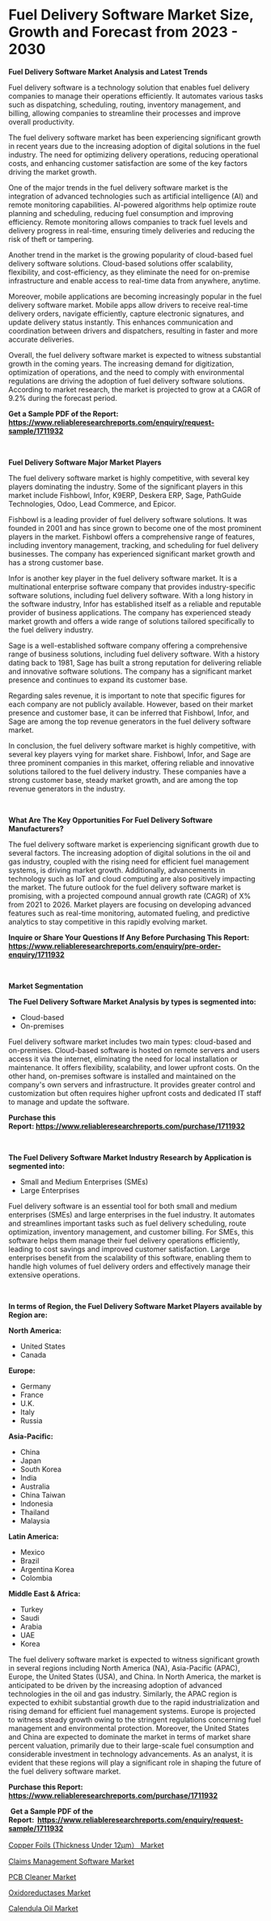 <p><h1>Fuel Delivery Software Market Size, Growth and Forecast from 2023 - 2030</h1></p><p><strong>Fuel Delivery Software Market Analysis and Latest Trends</strong></p>
<p><p>Fuel delivery software is a technology solution that enables fuel delivery companies to manage their operations efficiently. It automates various tasks such as dispatching, scheduling, routing, inventory management, and billing, allowing companies to streamline their processes and improve overall productivity.</p><p>The fuel delivery software market has been experiencing significant growth in recent years due to the increasing adoption of digital solutions in the fuel industry. The need for optimizing delivery operations, reducing operational costs, and enhancing customer satisfaction are some of the key factors driving the market growth.</p><p>One of the major trends in the fuel delivery software market is the integration of advanced technologies such as artificial intelligence (AI) and remote monitoring capabilities. AI-powered algorithms help optimize route planning and scheduling, reducing fuel consumption and improving efficiency. Remote monitoring allows companies to track fuel levels and delivery progress in real-time, ensuring timely deliveries and reducing the risk of theft or tampering.</p><p>Another trend in the market is the growing popularity of cloud-based fuel delivery software solutions. Cloud-based solutions offer scalability, flexibility, and cost-efficiency, as they eliminate the need for on-premise infrastructure and enable access to real-time data from anywhere, anytime.</p><p>Moreover, mobile applications are becoming increasingly popular in the fuel delivery software market. Mobile apps allow drivers to receive real-time delivery orders, navigate efficiently, capture electronic signatures, and update delivery status instantly. This enhances communication and coordination between drivers and dispatchers, resulting in faster and more accurate deliveries.</p><p>Overall, the fuel delivery software market is expected to witness substantial growth in the coming years. The increasing demand for digitization, optimization of operations, and the need to comply with environmental regulations are driving the adoption of fuel delivery software solutions. According to market research, the market is projected to grow at a CAGR of 9.2% during the forecast period.</p></p>
<p><strong>Get a Sample PDF of the Report:&nbsp; <a href="https://www.reliableresearchreports.com/enquiry/request-sample/1711932">https://www.reliableresearchreports.com/enquiry/request-sample/1711932</a></strong></p>
<p>&nbsp;</p>
<p><strong>Fuel Delivery Software Major Market Players</strong></p>
<p><p>The fuel delivery software market is highly competitive, with several key players dominating the industry. Some of the significant players in this market include Fishbowl, Infor, K9ERP, Deskera ERP, Sage, PathGuide Technologies, Odoo, Lead Commerce, and Epicor.</p><p>Fishbowl is a leading provider of fuel delivery software solutions. It was founded in 2001 and has since grown to become one of the most prominent players in the market. Fishbowl offers a comprehensive range of features, including inventory management, tracking, and scheduling for fuel delivery businesses. The company has experienced significant market growth and has a strong customer base.</p><p>Infor is another key player in the fuel delivery software market. It is a multinational enterprise software company that provides industry-specific software solutions, including fuel delivery software. With a long history in the software industry, Infor has established itself as a reliable and reputable provider of business applications. The company has experienced steady market growth and offers a wide range of solutions tailored specifically to the fuel delivery industry.</p><p>Sage is a well-established software company offering a comprehensive range of business solutions, including fuel delivery software. With a history dating back to 1981, Sage has built a strong reputation for delivering reliable and innovative software solutions. The company has a significant market presence and continues to expand its customer base.</p><p>Regarding sales revenue, it is important to note that specific figures for each company are not publicly available. However, based on their market presence and customer base, it can be inferred that Fishbowl, Infor, and Sage are among the top revenue generators in the fuel delivery software market.</p><p>In conclusion, the fuel delivery software market is highly competitive, with several key players vying for market share. Fishbowl, Infor, and Sage are three prominent companies in this market, offering reliable and innovative solutions tailored to the fuel delivery industry. These companies have a strong customer base, steady market growth, and are among the top revenue generators in the industry.</p></p>
<p>&nbsp;</p>
<p><strong>What Are The Key Opportunities For Fuel Delivery Software Manufacturers?</strong></p>
<p><p>The fuel delivery software market is experiencing significant growth due to several factors. The increasing adoption of digital solutions in the oil and gas industry, coupled with the rising need for efficient fuel management systems, is driving market growth. Additionally, advancements in technology such as IoT and cloud computing are also positively impacting the market. The future outlook for the fuel delivery software market is promising, with a projected compound annual growth rate (CAGR) of X% from 2021 to 2026. Market players are focusing on developing advanced features such as real-time monitoring, automated fueling, and predictive analytics to stay competitive in this rapidly evolving market.</p></p>
<p><strong>Inquire or Share Your Questions If Any Before Purchasing This Report: <a href="https://www.reliableresearchreports.com/enquiry/pre-order-enquiry/1711932">https://www.reliableresearchreports.com/enquiry/pre-order-enquiry/1711932</a></strong></p>
<p>&nbsp;</p>
<p><strong>Market Segmentation</strong></p>
<p><strong>The Fuel Delivery Software Market Analysis by types is segmented into:</strong></p>
<p><ul><li>Cloud-based</li><li>On-premises</li></ul></p>
<p><p>Fuel delivery software market includes two main types: cloud-based and on-premises. Cloud-based software is hosted on remote servers and users access it via the internet, eliminating the need for local installation or maintenance. It offers flexibility, scalability, and lower upfront costs. On the other hand, on-premises software is installed and maintained on the company's own servers and infrastructure. It provides greater control and customization but often requires higher upfront costs and dedicated IT staff to manage and update the software.</p></p>
<p><strong>Purchase this Report:&nbsp;<a href="https://www.reliableresearchreports.com/purchase/1711932">https://www.reliableresearchreports.com/purchase/1711932</a></strong></p>
<p>&nbsp;</p>
<p><strong>The Fuel Delivery Software Market Industry Research by Application is segmented into:</strong></p>
<p><ul><li>Small and Medium Enterprises (SMEs)</li><li>Large Enterprises</li></ul></p>
<p><p>Fuel delivery software is an essential tool for both small and medium enterprises (SMEs) and large enterprises in the fuel industry. It automates and streamlines important tasks such as fuel delivery scheduling, route optimization, inventory management, and customer billing. For SMEs, this software helps them manage their fuel delivery operations efficiently, leading to cost savings and improved customer satisfaction. Large enterprises benefit from the scalability of this software, enabling them to handle high volumes of fuel delivery orders and effectively manage their extensive operations.</p></p>
<p>&nbsp;</p>
<p><strong>In terms of Region, the Fuel Delivery Software Market Players available by Region are:</strong></p>
<p>
    <p> <strong> North America: </strong>
        <ul>
            <li>United States</li>
            <li>Canada</li>
        </ul>
        </p> 
    <p> <strong> Europe: </strong>
        <ul>
            <li>Germany</li>
            <li>France</li>
            <li>U.K.</li>
            <li>Italy</li>
            <li>Russia</li>
        </ul>
        </p> 
    <p> <strong> Asia-Pacific: </strong>
        <ul>
            <li>China</li>
            <li>Japan</li>
            <li>South Korea</li>
            <li>India</li>
            <li>Australia</li>
            <li>China Taiwan</li>
            <li>Indonesia</li>
            <li>Thailand</li>
            <li>Malaysia</li>
        </ul>
        </p> 
    <p> <strong> Latin America: </strong>
        <ul>
            <li>Mexico</li>
            <li>Brazil</li>
            <li>Argentina Korea</li>
            <li>Colombia</li>
        </ul>
        </p> 
    <p> <strong> Middle East & Africa: </strong>
        <ul>
            <li>Turkey</li>
            <li>Saudi</li>
            <li>Arabia</li>
            <li>UAE</li>
            <li>Korea</li>
        </ul>
    </p>
    </p>
<p><p>The fuel delivery software market is expected to witness significant growth in several regions including North America (NA), Asia-Pacific (APAC), Europe, the United States (USA), and China. In North America, the market is anticipated to be driven by the increasing adoption of advanced technologies in the oil and gas industry. Similarly, the APAC region is expected to exhibit substantial growth due to the rapid industrialization and rising demand for efficient fuel management systems. Europe is projected to witness steady growth owing to the stringent regulations concerning fuel management and environmental protection. Moreover, the United States and China are expected to dominate the market in terms of market share percent valuation, primarily due to their large-scale fuel consumption and considerable investment in technology advancements. As an analyst, it is evident that these regions will play a significant role in shaping the future of the fuel delivery software market.</p></p>
<p><strong>Purchase this Report: <a href="https://www.reliableresearchreports.com/purchase/1711932">https://www.reliableresearchreports.com/purchase/1711932</a></strong></p>
<p>&nbsp;<strong>Get a Sample PDF of the Report:&nbsp;&nbsp;<a href="https://www.reliableresearchreports.com/enquiry/request-sample/1711932">https://www.reliableresearchreports.com/enquiry/request-sample/1711932</a></strong></p>
<p><strong></strong></p>
<p><p><a href="https://medium.com/@ulicesweber/copper-foils-thickness-under-12-mu-m-market-research-report-its-history-and-forecast-2023-to-78ad7ed24fc0">Copper Foils (Thickness Under 12μm） Market</a></p><p><a href="https://github.com/Chiragrp24/Market-Research-Report-List-1/blob/main/claims-management-software-market.md">Claims Management Software Market</a></p><p><a href="https://issuu.com/reportprime-2/docs/pcb-cleaner-market-size-2030.pptx?fr=xKAE9_zU1NQ">PCB Cleaner Market</a></p><p><a href="https://www.linkedin.com/pulse/decoding-oxidoreductases-market-deep-dive-latest-trends-3raec/">Oxidoreductases Market</a></p><p><a href="https://www.linkedin.com/pulse/calendula-oil-market-share-amp-new-trends-analysis-report-type-52r6c/">Calendula Oil Market</a></p></p>